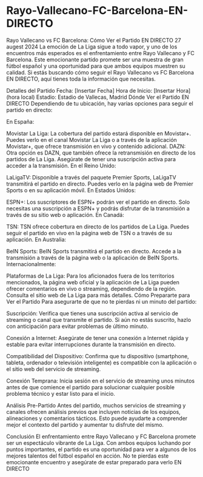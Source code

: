 # Rayo-Vallecano-FC-Barcelona-EN-DIRECTO
Rayo Vallecano vs FC Barcelona: Cómo Ver el Partido EN DIRECTO 27 augest 2024
La emoción de La Liga sigue a todo vapor, y uno de los encuentros más esperados es el enfrentamiento entre Rayo Vallecano y FC Barcelona. Este emocionante partido promete ser una muestra de gran fútbol español y una oportunidad para que ambos equipos muestren su calidad. Si estás buscando cómo seguir el Rayo Vallecano vs FC Barcelona EN DIRECTO, aquí tienes toda la información que necesitas.

Detalles del Partido
Fecha: [Insertar Fecha]
Hora de Inicio: [Insertar Hora] (hora local)
Estadio: Estadio de Vallecas, Madrid
Dónde Ver el Partido EN DIRECTO
Dependiendo de tu ubicación, hay varias opciones para seguir el partido en directo:

En España:

Movistar La Liga: La cobertura del partido estará disponible en Movistar+. Puedes verlo en el canal Movistar La Liga o a través de la aplicación Movistar+, que ofrece transmisión en vivo y contenido adicional.
DAZN: Otra opción es DAZN, que también ofrece la retransmisión en directo de los partidos de La Liga. Asegúrate de tener una suscripción activa para acceder a la transmisión.
En el Reino Unido:

LaLigaTV: Disponible a través del paquete Premier Sports, LaLigaTV transmitirá el partido en directo. Puedes verlo en la página web de Premier Sports o en su aplicación móvil.
En Estados Unidos:

ESPN+: Los suscriptores de ESPN+ podrán ver el partido en directo. Solo necesitas una suscripción a ESPN+ y podrás disfrutar de la transmisión a través de su sitio web o aplicación.
En Canadá:

TSN: TSN ofrece cobertura en directo de los partidos de La Liga. Puedes seguir el partido en vivo en la página web de TSN o a través de su aplicación.
En Australia:

BeIN Sports: BeIN Sports transmitirá el partido en directo. Accede a la transmisión a través de la página web o la aplicación de BeIN Sports.
Internacionalmente:

Plataformas de La Liga: Para los aficionados fuera de los territorios mencionados, la página web oficial y la aplicación de La Liga pueden ofrecer comentarios en vivo o streaming, dependiendo de la región. Consulta el sitio web de La Liga para más detalles.
Cómo Prepararte para Ver el Partido
Para asegurarte de que no te pierdas ni un minuto del partido:

Suscripción: Verifica que tienes una suscripción activa al servicio de streaming o canal que transmite el partido. Si aún no estás suscrito, hazlo con anticipación para evitar problemas de último minuto.

Conexión a Internet: Asegúrate de tener una conexión a Internet rápida y estable para evitar interrupciones durante la transmisión en directo.

Compatibilidad del Dispositivo: Confirma que tu dispositivo (smartphone, tableta, ordenador o televisión inteligente) es compatible con la aplicación o el sitio web del servicio de streaming.

Conexión Temprana: Inicia sesión en el servicio de streaming unos minutos antes de que comience el partido para solucionar cualquier posible problema técnico y estar listo para el inicio.

Análisis Pre-Partido
Antes del partido, muchos servicios de streaming y canales ofrecen análisis previos que incluyen noticias de los equipos, alineaciones y comentarios tácticos. Esto puede ayudarte a comprender mejor el contexto del partido y aumentar tu disfrute del mismo.

Conclusión
El enfrentamiento entre Rayo Vallecano y FC Barcelona promete ser un espectáculo vibrante de La Liga. Con ambos equipos luchando por puntos importantes, el partido es una oportunidad para ver a algunos de los mejores talentos del fútbol español en acción. No te pierdas este emocionante encuentro y asegúrate de estar preparado para verlo EN DIRECTO
